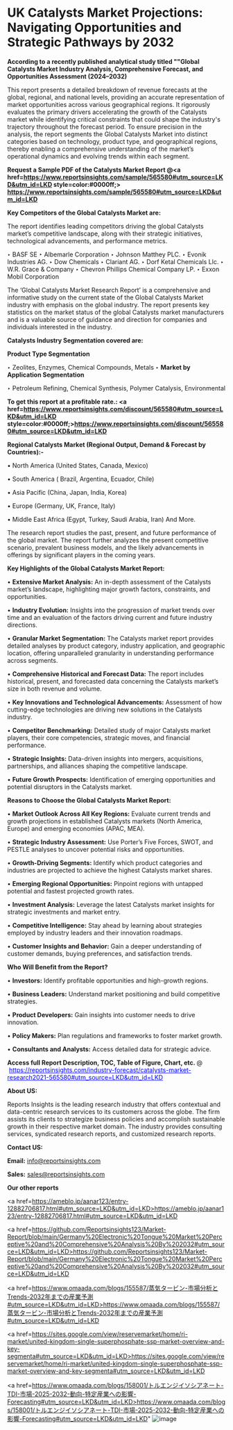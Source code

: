 # UK Catalysts Market Projections: Navigating Opportunities and Strategic Pathways by 2032

<strong>According to a recently published analytical study titled ""Global Catalysts Market Industry Analysis, Comprehensive Forecast, and Opportunities Assessment (2024–2032)</strong>

This report presents a detailed breakdown of revenue forecasts at the global, regional, and national levels, providing an accurate representation of market opportunities across various geographical regions. It rigorously evaluates the primary drivers accelerating the growth of the Catalysts market while identifying critical constraints that could shape the industry's trajectory throughout the forecast period. To ensure precision in the analysis, the report segments the Global Catalysts Market into distinct categories based on technology, product type, and geographical regions, thereby enabling a comprehensive understanding of the market’s operational dynamics and evolving trends within each segment.

<strong>Request a Sample PDF of the Catalysts Market Report </strong><strong>@<a href=https://www.reportsinsights.com/sample/565580#utm_source=LKD&utm_id=LKD style=color:#0000ff;> https://www.reportsinsights.com/sample/565580#utm_source=LKD&utm_id=LKD</a></strong></font>

<strong>Key Competitors of the Global Catalysts Market are:</strong>

The report identifies leading competitors driving the global Catalysts market’s competitive landscape, along with their strategic initiatives, technological advancements, and performance metrics.

‣ BASF SE
‣ Albemarle Corporation
‣ Johnson Matthey PLC.
‣ Evonik Industries AG.
‣ Dow Chemicals
‣ Clariant AG.
‣ Dorf Ketal Chemicals Llc.
‣ W.R. Grace & Company
‣ Chevron Phillips Chemical Company LP.
‣ Exxon Mobil Corporation

The ‘Global Catalysts Market Research Report’ is a comprehensive and informative study on the current state of the Global Catalysts Market industry with emphasis on the global industry. The report presents key statistics on the market status of the global Catalysts market manufacturers and is a valuable source of guidance and direction for companies and individuals interested in the industry.

<strong>Catalysts Industry Segmentation covered are:</strong>

<strong>Product Type Segmentation</strong>

‣ Zeolites, Enzymes, Chemical Compounds, Metals
‣ 
<strong>Market by Application Segmentation</strong>

‣ Petroleum Refining, Chemical Synthesis, Polymer Catalysis, Environmental

<strong>To get this report at a profitable rate.: <a href=https://www.reportsinsights.com/discount/565580#utm_source=LKD&utm_id=LKD style=color:#0000ff;>https://www.reportsinsights.com/discount/565580#utm_source=LKD&utm_id=LKD</a></strong></font>

<strong>Regional Catalysts Market (Regional Output, Demand &amp; Forecast by Countries):-</strong>

• North America (United States, Canada, Mexico)

• South America ( Brazil, Argentina, Ecuador, Chile)

• Asia Pacific (China, Japan, India, Korea)

• Europe (Germany, UK, France, Italy)

• Middle East Africa (Egypt, Turkey, Saudi Arabia, Iran) And More.

The research report studies the past, present, and future performance of the global market. The report further analyzes the present competitive scenario, prevalent business models, and the likely advancements in offerings by significant players in the coming years.

<strong>Key Highlights of the Global Catalysts Market Report:</strong>

• <strong>Extensive Market Analysis:</strong> An in-depth assessment of the Catalysts market’s landscape, highlighting major growth factors, constraints, and opportunities.

• <strong>Industry Evolution:</strong> Insights into the progression of market trends over time and an evaluation of the factors driving current and future industry directions.

• <strong>Granular Market Segmentation:</strong> The Catalysts market report provides detailed analyses by product category, industry application, and geographic location, offering unparalleled granularity in understanding performance across segments.

• <strong>Comprehensive Historical and Forecast Data:</strong> The report includes historical, present, and forecasted data concerning the Catalysts market’s size in both revenue and volume.

• <strong>Key Innovations and Technological Advancements:</strong> Assessment of how cutting-edge technologies are driving new solutions in the Catalysts industry.

• <strong>Competitor Benchmarking:</strong> Detailed study of major Catalysts market players, their core competencies, strategic moves, and financial performance.

• <strong>Strategic Insights:</strong> Data-driven insights into mergers, acquisitions, partnerships, and alliances shaping the competitive landscape.

• <strong>Future Growth Prospects:</strong> Identification of emerging opportunities and potential disruptors in the Catalysts market.

<strong>Reasons to Choose the Global Catalysts Market Report:</strong>

• <strong>Market Outlook Across All Key Regions:</strong> Evaluate current trends and growth projections in established Catalysts markets (North America, Europe) and emerging economies (APAC, MEA).

• <strong>Strategic Industry Assessment:</strong> Use Porter’s Five Forces, SWOT, and PESTLE analyses to uncover potential risks and opportunities.

• <strong>Growth-Driving Segments:</strong> Identify which product categories and industries are projected to achieve the highest Catalysts market shares.

• <strong>Emerging Regional Opportunities:</strong> Pinpoint regions with untapped potential and fastest projected growth rates.

• <strong>Investment Analysis:</strong> Leverage the latest Catalysts market insights for strategic investments and market entry.

• <strong>Competitive Intelligence:</strong> Stay ahead by learning about strategies employed by industry leaders and their innovation roadmaps.

• <strong>Customer Insights and Behavior:</strong> Gain a deeper understanding of customer demands, buying preferences, and satisfaction trends.

<strong>Who Will Benefit from the Report?</strong>

• <strong>Investors:</strong> Identify profitable opportunities and high-growth regions.

• <strong>Business Leaders:</strong> Understand market positioning and build competitive strategies.

• <strong>Product Developers:</strong> Gain insights into customer needs to drive innovation.

• <strong>Policy Makers:</strong> Plan regulations and frameworks to foster market growth.

• <strong>Consultants and Analysts:</strong> Access detailed data for strategic advice.
</ul>
<strong>Access full Report Description, TOC, Table of Figure, Chart, etc. </strong>@  <a href=https://reportsinsights.com/industry-forecast/catalysts-market-research2021-565580#utm_source=LKD&utm_id=LKD style=color:#0000ff;>https://reportsinsights.com/industry-forecast/catalysts-market-research2021-565580#utm_source=LKD&utm_id=LKD</a></font>

<strong><strong>About US</strong>:</strong>

Reports Insights is the leading research industry that offers contextual and data-centric research services to its customers across the globe. The firm assists its clients to strategize business policies and accomplish sustainable growth in their respective market domain. The industry provides consulting services, syndicated research reports, and customized research reports.

<strong>Contact US:</strong>

<p class=""""><b>Email:</b> <a href=mailto:info@reportsinsights.com>info@reportsinsights.com</a></p>
<p class=""""><b>Sales:</b> <a href=mailto:sales@reportsinsights.com>sales@reportsinsights.com</a></p>

<strong>Our other reports</strong>

<a href=https://ameblo.jp/aanar123/entry-12882706817.html#utm_source=LKD&utm_id=LKD>https://ameblo.jp/aanar123/entry-12882706817.html#utm_source=LKD&utm_id=LKD</a>

<a href=https://github.com/Reportsinsights123/Market-Report/blob/main/Germany%20Electronic%20Tongue%20Market%20Perceptive%20and%20Comprehensive%20Analysis%20By%202032#utm_source=LKD&utm_id=LKD>https://github.com/Reportsinsights123/Market-Report/blob/main/Germany%20Electronic%20Tongue%20Market%20Perceptive%20and%20Comprehensive%20Analysis%20By%202032#utm_source=LKD&utm_id=LKD</a>

<a href=https://www.omaada.com/blogs/155587/蒸気タービン-市場分析とTrends-2032年までの産業予測#utm_source=LKD&utm_id=LKD>https://www.omaada.com/blogs/155587/蒸気タービン-市場分析とTrends-2032年までの産業予測#utm_source=LKD&utm_id=LKD</a>

<a href=https://sites.google.com/view/reservemarket/home/ri-market/united-kingdom-single-superphosphate-ssp-market-overview-and-key-segmenta#utm_source=LKD&utm_id=LKD>https://sites.google.com/view/reservemarket/home/ri-market/united-kingdom-single-superphosphate-ssp-market-overview-and-key-segmenta#utm_source=LKD&utm_id=LKD</a>

<a href=https://www.omaada.com/blogs/158001/トルエンジイソシアネート-TDI-市場-2025-2032-動向-特定産業への影響-Forecasting#utm_source=LKD&utm_id=LKD>https://www.omaada.com/blogs/158001/トルエンジイソシアネート-TDI-市場-2025-2032-動向-特定産業への影響-Forecasting#utm_source=LKD&utm_id=LKD</a>"
![image](https://github.com/user-attachments/assets/e66cfb9c-3098-406a-875f-fdb11c1a2159)
